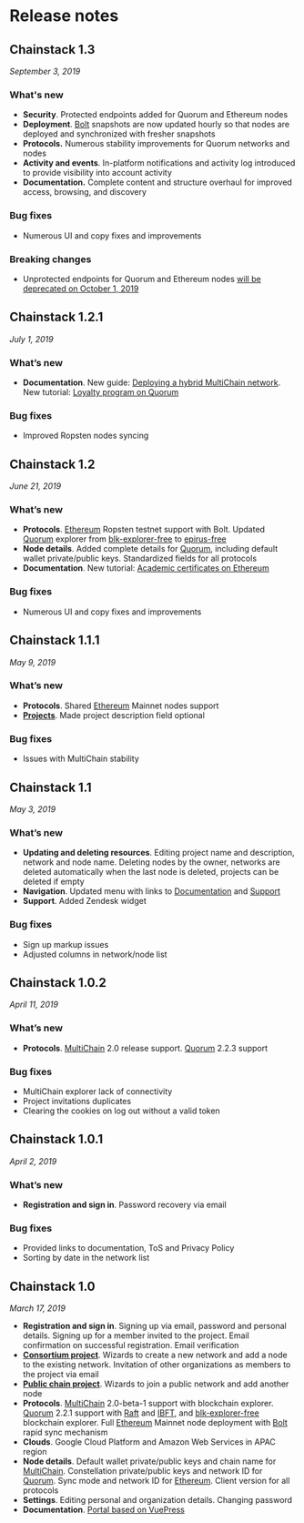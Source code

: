 # Release notes

## Chainstack 1.3

*September 3, 2019*

### What's new

* **Security**. Protected endpoints added for Quorum and Ethereum nodes
* **Deployment**. [Bolt](/glossary/bolt) snapshots are now updated hourly so that nodes are deployed and synchronized with fresher snapshots
* **Protocols.** Numerous stability improvements for Quorum networks and nodes
* **Activity and events**. In-platform notifications and activity log introduced to provide visibility into account activity
* **Documentation.** Complete content and structure overhaul for improved access, browsing, and discovery

### Bug fixes

- Numerous UI and copy fixes and improvements

### Breaking changes

* Unprotected endpoints for Quorum and Ethereum nodes [will be deprecated on October 1, 2019](https://chainstack.com/protected-endpoints-for-ethereum-and-quorum-nodes-on-chainstack/)

## Chainstack 1.2.1

*July 1, 2019*

### What’s new

* **Documentation**. New guide: [Deploying a hybrid MultiChain network](/operations/multichain/deploying-a-hybrid-network). New tutorial: [Loyalty program on Quorum](/tutorials/loyalty-program-on-quorum)

### Bug fixes

* Improved Ropsten nodes syncing

## Chainstack 1.2

*June 21, 2019*

### What’s new

* **Protocols**. [Ethereum](/blockchains/ethereum) Ropsten testnet support with Bolt. Updated [Quorum](/blockchains/quorum) explorer from [blk-explorer-free](https://github.com/blk-io/blk-explorer-free) to [epirus-free](https://github.com/blk-io/epirus-free)
* **Node details**. Added complete details for [Quorum](/blockchains/quorum), including default wallet private/public keys. Standardized fields for all protocols
* **Documentation**. New tutorial: [Academic certificates on Ethereum](/tutorials/academic-certificates-on-ethereum)

### Bug fixes

* Numerous UI and copy fixes and improvements

## Chainstack 1.1.1

*May 9, 2019*

### What’s new

* **Protocols**. Shared [Ethereum](/blockchains/ethereum) Mainnet nodes support
* [**Projects**](/glossary/project). Made project description field optional

### Bug fixes

* Issues with MultiChain stability

## Chainstack 1.1

*May 3, 2019*

### What’s new

* **Updating and deleting resources**. Editing project name and description, network and node name. Deleting nodes by the owner, networks are deleted automatically when the last node is deleted, projects can be deleted if empty
* **Navigation**. Updated menu with links to [Documentation](../) and [Support](https://support.chainstack.com)
* **Support**. Added Zendesk widget

### Bug fixes

* Sign up markup issues
* Adjusted columns in network/node list
 
## Chainstack 1.0.2

*April 11, 2019*

### What’s new

* **Protocols**. [MultiChain](/blockchains/multichain) 2.0 release support. [Quorum](/blockchains/quorum) 2.2.3 support

### Bug fixes

* MultiChain explorer lack of connectivity
* Project invitations duplicates
* Clearing the cookies on log out without a valid token
 
## Chainstack 1.0.1

*April 2, 2019*

### What’s new

* **Registration and sign in**. Password recovery via email

### Bug fixes

* Provided links to documentation, ToS and Privacy Policy
* Sorting by date in the network list
 
## Chainstack 1.0

*March 17, 2019*

* **Registration and sign in**. Signing up via email, password and personal details. Signing up for a member invited to the project. Email confirmation on successful registration. Email verification
* [**Consortium project**](/glossary/consortium-project). Wizards to create a new network and add a node to the existing network. Invitation of other organizations as members to the project via email
* [**Public chain project**](/glossary/public-chain-project). Wizards to join a public network and add another node
* **Protocols**. [MultiChain](/blockchains/multichain) 2.0-beta-1 support with blockchain explorer. [Quorum](/blockchains/quorum) 2.2.1 support with [Raft](/blockchains/quorum#raft) and [IBFT](/blockchains/quorum#istanbul-byzantine-fault-tolerance), and [blk-explorer-free](https://github.com/blk-io/blk-explorer-free) blockchain explorer. Full [Ethereum](/blockchains/ethereum) Mainnet node deployment with [Bolt](/glossary/bolt) rapid sync mechanism
* **Clouds**. Google Cloud Platform and Amazon Web Services in APAC region
* **Node details**. Default wallet private/public keys and chain name for [MultiChain](/blockchains/multichain). Constellation private/public keys and network ID for [Quorum](/blockchains/quorum). Sync mode and network ID for [Ethereum](/blockchains/ethereum). Client version for all protocols
* **Settings**. Editing personal and organization details. Changing password
* **Documentation**. [Portal based on VuePress](../)
